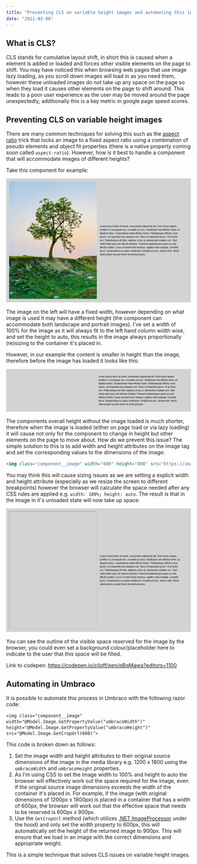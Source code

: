 ```yaml
---
title: "Preventing CLS on variable height images and automating this in Umbraco"
date: "2021-03-06"
---
```


<h2>What is CLS?</h2>

CLS stands for cumulative layout shift, in short this is caused when a element is added or loaded and forces other visible elements on the page to shift. You may have noticed this when browsing web pages that use image lazy loading, as you scroll down images will load in as you need them, however these unloaded images do not take up any space on the page so when they load it causes other elements on the page to shift around. This leads to a poor user experience as the user may be moved around the page unexpectedly, additionally this is a key metric in google page speed scores.

<h2>Preventing CLS on variable height images</h2>

There are many common techniques for solving this such as the <a href="https://css-tricks.com/snippets/sass/maintain-aspect-ratio-mixin/">aspect ratio</a> trick that locks an image to a fixed aspect ratio using a combination of pseudo elements and object fit properties (there is a native property coming soon called ```aspect-ratio```). However, how is it best to handle a component that will accommodate images of different heights?

Take this component for example:

![CLS example](../images/cls-component.png)

The image on the left will have a fixed width, however depending on what image is used it may have a different height (the component can accommodate both landscape and portrait images). I've set a width of 100% for the image as it will always fit to the left hand column width wise, and set the height to auto, this results in the image always proportionally (re)sizing to the container it's placed in. 

However, in our example the content is smaller in height than the image, therefore before the image has loaded it looks like this: 

![CLS example](../images/cls-unloaded-image-no-att.png)

The components overall height without the image loaded is much shorter, therefore when the image is loaded (either on page load or via lazy loading) it will cause not only for the component to change in height but other elements on the page to move about. How do we prevent this issue? The simple solution to this is to add width and height attributes on the image tag and set the corresponding values to the dimensions of the image:

```html
<img class="component__image" width="600" height="800" src="https://images.pexels.com/photos/1067333/pexels-photo-1067333.jpeg?width=600">
```

You may think this will cause sizing issues as we are setting a explicit width and height attribute (especially as we resize the screen to different breakpoints) however the browser will calculate the space needed after any CSS rules are applied e.g. ```width: 100%; height: auto```. The result is that in the image in it's unloaded state will now take up space:

![CLS example](../images/cls-unloaded-image-att.png)

You can see the outline of the visible space reserved for the image by the browser, you could even set a background colour/placeholder here to indicate to the user that this space will be filled. 

Link to codepen: https://codepen.io/cjloff/pen/qBqMawa?editors=1100

<h2>Automating in Umbraco</h2>

It is possible to automate this process in Umbraco with the following razor code:

```razor
<img class="component__image" width="@Model.Image.GetPropertyValue("umbracoWidth")" height="@Model.Image.GetPropertyValue("umbracoHeight")" src="@Model.Image.GetCropUrl(600)">
```

This code is broken down as follows:

1. Set the image width and height attributes to their original source dimensions of the image in the media library e.g. 1200 x 1800 using the ```umbracoWidth``` and ```umbracoHeight``` properties.
2. As I'm using CSS to set the image width to 100% and height to auto the browser will effectively work out the space required for the image, even if the original source image dimensions exceeds the width of the container it's placed in. For example, if the image (with original dimensions of 1200px x 1800px) is placed in a container that has a width of 600px, the browser will work out that the effective space that needs to be reserved is 600px x 900px.
2. Use the ```GetCropUrl``` method (which utilizes <a href="https://imageprocessor.org/">.NET ImageProcessor</a> under the hood) and only set the width property to 600px, this will automatically set the height of the returned image to 900px. This will ensure that we load in an image with the correct dimensions and appropriate weight.

This is a simple technique that solves CLS issues on variable height images.




